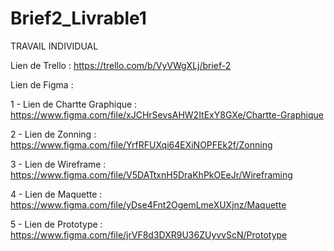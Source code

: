 # Brief2_Livrable1

TRAVAIL INDIVIDUAL

Lien de Trello : https://trello.com/b/VyVWgXLj/brief-2

Lien de Figma :

  1 - Lien de Chartte Graphique : https://www.figma.com/file/xJCHrSevsAHW2ItExY8GXe/Chartte-Graphique
  
  2 - Lien de Zonning : https://www.figma.com/file/YrfRFUXqi64EXiNOPFEk2f/Zonning
  
  3 - Lien de Wireframe : https://www.figma.com/file/V5DATtxnH5DraKhPkOEeJr/Wireframing
  
  4 - Lien de Maquette : https://www.figma.com/file/yDse4Fnt2OgemLmeXUXjnz/Maquette
  
  5 - Lien de Prototype : https://www.figma.com/file/jrVF8d3DXR9U36ZUyvvScN/Prototype
